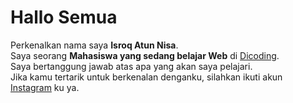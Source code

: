 # Hallo Semua 

Perkenalkan nama saya **Isroq Atun Nisa**.\
Saya seorang **Mahasiswa yang sedang belajar Web** di [Dicoding](https://www.dicoding.com/).\
Saya bertanggung jawab atas apa yang akan saya pelajari.\
Jika kamu tertarik untuk berkenalan denganku, silahkan ikuti akun [Instagram](https://www.instagram.com/invites/contact/?i=1hn11r5viy3kb&utm_content=3yygup0) ku ya.

